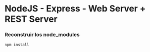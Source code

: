 # NodeJS - Express - Web Server + REST Server

### Reconstruir los node_modules

```
npm install
```